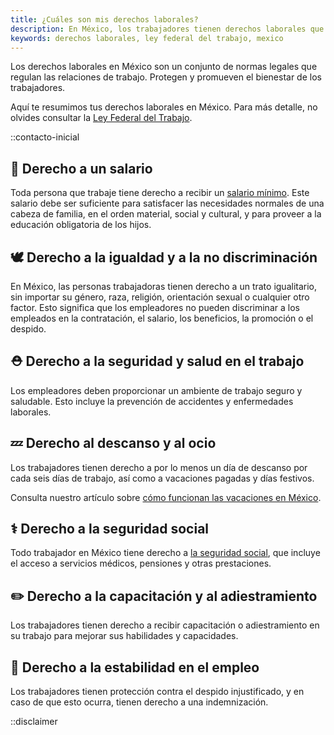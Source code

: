 ```yaml
---
title: ¿Cuáles son mis derechos laborales?
description: En México, los trabajadores tienen derechos laborales que los protegen y promueven su bienestar. Descubre cuáles son tus derechos laborales.
keywords: derechos laborales, ley federal del trabajo, mexico
---
```

Los derechos laborales en México son un conjunto de normas legales que regulan las relaciones de trabajo. Protegen y promueven el bienestar de los trabajadores.

Aquí te resumimos tus derechos laborales en México. Para más detalle, no olvides consultar la [Ley Federal del Trabajo](/ley-federal-del-trabajo).

::contacto-inicial

## 💸 Derecho a un salario

Toda persona que trabaje tiene derecho a recibir un [salario mínimo](/articulos/que-es-el-salario-minimo). Este salario debe ser suficiente para satisfacer las necesidades normales de una cabeza de familia, en el orden material, social y cultural, y para proveer a la educación obligatoria de los hijos.

## 🕊️ Derecho a la igualdad y a la no discriminación

En México, las personas trabajadoras tienen derecho a un trato igualitario, sin importar su género, raza, religión, orientación sexual o cualquier otro factor. Esto significa que los empleadores no pueden discriminar a los empleados en la contratación, el salario, los beneficios, la promoción o el despido.

## ⛑️ Derecho a la seguridad y salud en el trabajo

Los empleadores deben proporcionar un ambiente de trabajo seguro y saludable. Esto incluye la prevención de accidentes y enfermedades laborales.

## 💤 Derecho al descanso y al ocio

Los trabajadores tienen derecho a por lo menos un día de descanso por cada seis días de trabajo, así como a vacaciones pagadas y días festivos.

Consulta nuestro artículo sobre [cómo funcionan las vacaciones en México](/articulos/como-funcionan-las-vacaciones-en-mexico).

## ⚕️ Derecho a la seguridad social

Todo trabajador en México tiene derecho a [la seguridad social](/articulos/que-es-la-ley-del-seguro-social-imss), que incluye el acceso a servicios médicos, pensiones y otras prestaciones.

## ✏️ Derecho a la capacitación y al adiestramiento

Los trabajadores tienen derecho a recibir capacitación o adiestramiento en su trabajo para mejorar sus habilidades y capacidades.

## 🧱️ Derecho a la estabilidad en el empleo

Los trabajadores tienen protección contra el despido injustificado, y en caso de que esto ocurra, tienen derecho a una indemnización.

::disclaimer
